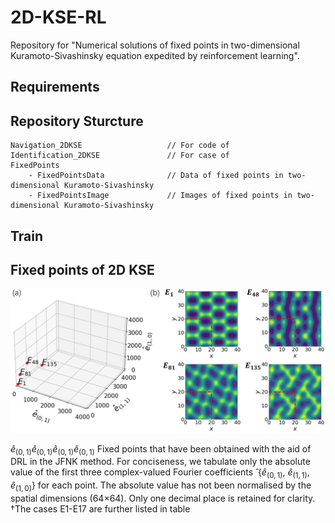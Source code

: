 # 2D-KSE-RL

Repository for "Numerical solutions of fixed points in two-dimensional Kuramoto-Sivashinsky equation expedited by reinforcement learning".

## Requirements



## Repository Sturcture

```
Navigation_2DKSE                   // For code of 
Identification_2DKSE               // For case of 
FixedPoints
    - FixedPointsData              // Data of fixed points in two-dimensional Kuramoto-Sivashinsky
    - FixedPointsImage             // Images of fixed points in two-dimensional Kuramoto-Sivashinsky
```

## Train



## Fixed points of 2D KSE


<img src="ImageForPresent\FixedPoints.png" width="800">

$\widehat{e}_{(0,1)}$$\widehat{e}_{(0,1)}$$\widehat{e}_{(0,1)}$$\widehat{e}_{(0,1)}$
Fixed points that have been obtained with the aid of DRL in the JFNK method. For conciseness, we tabulate only the absolute value of the first three complex-valued Fourier coefficients ̂ {$\widehat{e}_{(0,1)}$, $\widehat{e}_{(1,1)}$, $\widehat{e}_{(1,0)}$} for each point. The absolute
value has not been normalised by the spatial dimensions (64×64). Only one decimal place is retained for clarity. †The cases E1-E17 are further listed in table
